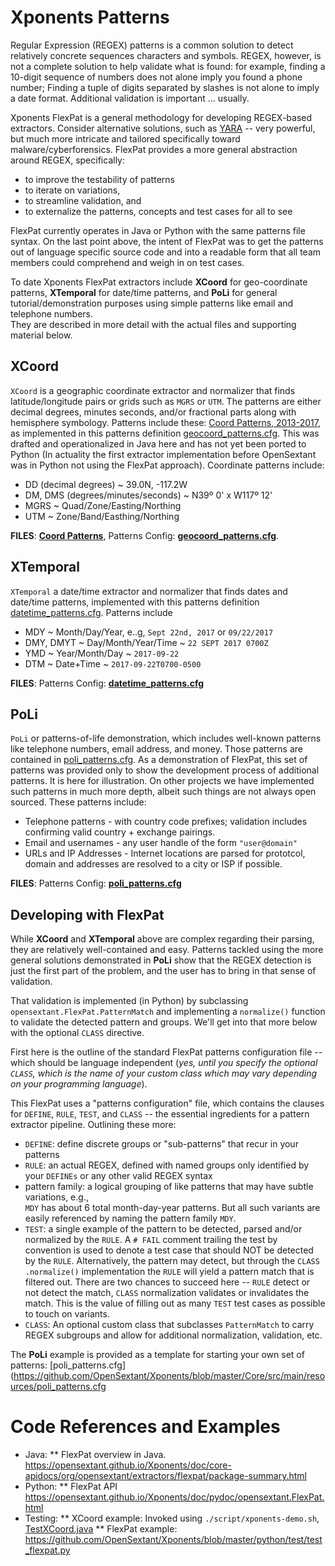 Xponents Patterns
===================

Regular Expression (REGEX) patterns is a common solution to detect 
relatively concrete sequences characters and symbols.  REGEX, however, 
is not a complete solution to help validate what is found: for example, 
finding a 10-digit sequence of numbers does not alone imply you found a
phone number; Finding a tuple of digits separated by slashes is not alone
to imply a date format.  Additional validation is important ... usually. 

Xponents FlexPat is a general methodology for developing REGEX-based extractors.
Consider alternative solutions, such as [YARA](https://yara.readthedocs.io/en/stable/) -- 
very powerful, but much more intricate and tailored specifically toward malware/cyberforensics. 
FlexPat provides a more general abstraction around REGEX, specifically:

- to improve the testability of patterns
- to iterate on variations, 
- to streamline validation, and
- to externalize the patterns, concepts and test cases for all to see

FlexPat currently operates in Java or Python with the same patterns file syntax.  On the last
point above, the intent of FlexPat was to get the patterns out of language specific source code
and into a readable form that all team members could comprehend and weigh in on test cases.

To date Xponents FlexPat extractors include **XCoord** for geo-coordinate patterns, **XTemporal** for date/time patterns, 
and **PoLi** for general tutorial/demonstration purposes using simple patterns like email and telephone numbers.  
They are described in more detail with the actual files and supporting material below.

XCoord
---------
`XCoord` is a geographic coordinate extractor and normalizer that finds latitude/longitude pairs or grids such 
  as `MGRS` or `UTM`. The patterns are either decimal degrees, minutes seconds, and/or fractional parts along 
  with hemisphere symbology.  Patterns include these: [Coord Patterns, 2013-2017](./XCoord_Patterns.htm), as 
  implemented in this patterns definition [geocoord_patterns.cfg](https://github.com/OpenSextant/Xponents/blob/master/Core/src/main/resources/geocoord_patterns.cfg).  This was drafted and operationalized 
  in Java here and has not yet been ported to Python (In actuality the first extractor implementation before OpenSextant was 
  in Python not using the FlexPat approach). Coordinate patterns include:
   - DD (decimal degrees) ~ 39.0N, -117.2W
   - DM, DMS (degrees/minutes/seconds) ~ N39º 0' x W117º 12'
   - MGRS ~ Quad/Zone/Easting/Northing
   - UTM ~  Zone/Band/Easthing/Northing

**FILES**:  **[Coord Patterns](./XCoord_Patterns.htm)**, Patterns Config: **[geocoord_patterns.cfg](https://github.com/OpenSextant/Xponents/blob/master/Core/src/main/resources/geocoord_patterns.cfg)**.

XTemporal 
-----------
`XTemporal` a date/time extractor and normalizer that finds dates and date/time patterns, implemented 
  with this patterns definition [datetime_patterns.cfg](https://github.com/OpenSextant/Xponents/blob/master/Core/src/main/resources/datetime_patterns.cfg).  Patterns include
   - MDY ~ Month/Day/Year, e..g, `Sept 22nd, 2017` or `09/22/2017`
   - DMY, DMYT ~ Day/Month/Year/Time ~ `22 SEPT 2017 0700Z`
   - YMD ~ Year/Month/Day ~ `2017-09-22`
   - DTM ~ Date+Time ~ `2017-09-22T0700-0500`

**FILES**: Patterns Config: **[datetime_patterns.cfg](https://github.com/OpenSextant/Xponents/blob/master/Core/src/main/resources/datetime_patterns.cfg)**

PoLi
-----------
`PoLi` or patterns-of-life demonstration, which includes well-known patterns like telephone numbers, email address, 
   and money. Those patterns are contained in [poli_patterns.cfg](https://github.com/OpenSextant/Xponents/blob/master/Core/src/main/resources/poli_patterns.cfg).  As a demonstration of FlexPat, 
   this set of patterns was provided only to show the development process of additional patterns.  It is here for
   illustration.  On other projects we have implemented such patterns in much more depth, albeit such things are 
   not always open sourced.  These patterns include:
   - Telephone patterns - with country code prefixes; validation includes confirming valid country + exchange pairings.
   - Email and usernames - any user handle of the form `"user@domain"`
   - URLs and IP Addresses - Internet locations are parsed for prototcol, domain and addresses are resolved to a city
    or ISP if possible. 
     
**FILES**: Patterns Config: **[poli_patterns.cfg](https://github.com/OpenSextant/Xponents/blob/master/Core/src/main/resources/poli_patterns.cfg)**

Developing with FlexPat
-----------------------
While **XCoord** and **XTemporal** above are complex regarding their parsing, they are relatively well-contained and easy. 
Patterns tackled using the more general solutions demonstrated in **PoLi** show that the REGEX detection is just the first
part of the problem, and the user has to bring in that sense of validation. 
  
That validation is implemented (in Python) by subclassing `opensextant.FlexPat.PatternMatch` and implementing a 
`normalize()` function to validate the detected pattern and groups.  We'll get into that more below with the optional `CLASS` directive.   

First here is the outline of the standard FlexPat patterns configuration file -- which should be language independent
(_yes, until you specify the optional `CLASS`, which is the name of your custom class which may vary depending on your
programming language_).

This FlexPat uses a "patterns configuration" file, which contains the clauses for `DEFINE`, `RULE`, `TEST`, and `CLASS` 
-- the essential ingredients for a pattern extractor pipeline.  Outlining these more:

  - `DEFINE`: define discrete groups or "sub-patterns" that recur in your patterns
  - `RULE`: an actual REGEX, defined with named groups only identified by your `DEFINEs` or any other valid REGEX syntax
  - pattern family: a logical grouping of like patterns that may have subtle variations, e.g.,  
         `MDY` has about 6 total month-day-year patterns. But all such variants are easily referenced by naming the pattern
    family `MDY`.
  - `TEST`:  a single example of the pattern to be detected, parsed and/or normalized by the `RULE`. 
       A `# FAIL` comment trailing the test by convention is used to denote a test case that should NOT be detected by 
    the `RULE`. Alternatively, the pattern may detect, but through the `CLASS` `.normalize()` implementation the 
    `RULE` will yield a pattern match that is filtered out.   There are two chances to succeed here -- `RULE` detect
    or not detect the match, `CLASS` normalization validates or invalidates the match.  This is the value of filling
    out as many `TEST` test cases as possible to touch on variants.
  - `CLASS`: An optional custom class that subclasses `PatternMatch` to carry REGEX subgroups and allow for additional
    normalization, validation, etc.

The **PoLi** example is provided as a template for starting your own set of patterns: 
[poli_patterns.cfg](https://github.com/OpenSextant/Xponents/blob/master/Core/src/main/resources/poli_patterns.cfg


Code References and Examples 
=========

* Java: 
  ** FlexPat overview in Java. https://opensextant.github.io/Xponents/doc/core-apidocs/org/opensextant/extractors/flexpat/package-summary.html
* Python: 
  ** FlexPat API https://opensextant.github.io/Xponents/doc/pydoc/opensextant.FlexPat.html
* Testing:
  ** XCoord example: Invoked using `./script/xponents-demo.sh`, [TestXCoord.java](https://github.com/OpenSextant/Xponents/blob/master/Core/src/test/java/org/opensextant/extractors/test/TestXCoord.java)
  ** FlexPat example: https://github.com/OpenSextant/Xponents/blob/master/python/test/test_flexpat.py

